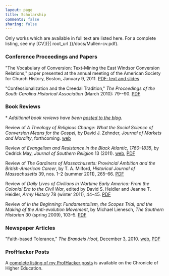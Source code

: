 ```yaml
---
layout: page
title: Scholarship
comments: false
sharing: false
---
```


Only works which are available in full text are listed here. For a
complete listing, see my [CV]({{ root_url }}/docs/Mullen-cv.pdf).


### Conference Proceedings and Papers

"The Vocabulary of Conversion: Text-Mining the East Windsor Conversion
Relations," paper presented at the annual meeting of the American
Society for Church History, Boston, January 9, 2011.
[PDF: text and slides]({{root_url}}/docs/Mullen.Vocabulary-of-Conversion.pdf)

"Confessionalization and the Creedal Tradition," *The Proceedings of
the South Carolina Historical Association* (March 2010): 79--90.
[PDF]({{root_url}}/docs/confessionalization.pdf)

### Book Reviews

\* *Additional book reviews have been 
[posted to the blog]({{root_url}}/blog/categories/book-reviews/).*

Review of *A Theology of Religious Change: What the Social
Science of Conversion Means for the Gospel*, by David J. Zehnder,
*Journal of Markets and Morality*, forthcoming.
[web]({{root_url}}/blog/theology-of-religious-change/)

Review of *Evangelism and Resistance in the Black Atlantic,
1760–1835*, by Cedrick May, *Journal of Southern Religion* 13 (2011).
[web](http://jsr.fsu.edu/Volume13/Mullen.html),
[PDF]({{root_url}}docs/reviewmay.pdf)

Review of *The Gardiners of Massachusetts: Provincial Ambition and
the British-American Career*, by T. A. Milford, *Historical Journal
of Massachusetts* 39, nos. 1–2 (summer 2011), 265–66.
[PDF]({{root_url}}/docs/reviewgardiners.pdf)

Review of *Daily Lives of Civilians in Wartime Early America: From
the Colonial Era to the Civil War*, edited by David S. Heidler and
Jeanne T. Heidler, *Army History* 78 (winter 2011), 44–45.
[PDF]({{root_url}}docs/reviewdailylives.pdf)

Review of *In the Beginning: Fundamentalism, the Scopes Trial, and
the Making of the Anti-evolution Movement*, by Michael Lienesch,
*The Southern Historian* 30 (spring 2009), 103–5.
[PDF]({{root_url}}/docs/reviewinthebeginning.pdf)

### Newspaper Articles

"Faith-based Tolerance," *The Brandeis Hoot*, December 3, 2010.
[web](http://thebrandeishoot.com/articles/9255),
[PDF]({{root_url}}/docs/faithbasedtolerance.pdf)

### ProfHacker Posts

A [complete listing of my ProfHacker posts](http://chronicle.com/blogs/profhacker/author/lmullen) is available on the Chronicle of Higher Education.
